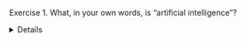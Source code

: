 Exercise 1. What, in your own words, is “artificial intelligence”?
<details>
  answer here
<\details>
  
Exercise 2. What, in your own words, is “machine learning”?
    
<details> answer here <\details>
  
Exercise 3. Describe an autoencoder? (Recall the two “pieces”)
  
<details> answer here <\details>
  
Exercise 4. Give a real-world example of some “factors of variations”
  
<details> answer here <\details>
  
Exercise 5. How does deep learning solve the central problem in representative learning?
Exercise 6. Describe what a MLP ( ) is
Exercise 7. Describe the difference between computational graphs and probabilistic modeling graphs. For instance, what is the difference in the meaning of “depth”?
Exercise 8. What is a ”linear model” in the context of machine learning? Why would the
perceptron and ADALINE both be classified as linear models?
Exercise 9. Give one reason why the brain is not as large of a factor in deep learning
research today
Exercise 10. What is the central idea of connectionism?
Exercise 11. What is a distributed representation?
Exercise 12. When was the BackProp algorithm first introduced?
Exercise 13. What is LSTM? (Just a brief description of the idea – we won’t see the details
until chapter 10)
Exercise 14. What is MNIST? Why did Hinton call MNIST ”the drosophila of machine
learning”?
Exercise 15. As a rough rule of thumb, how many labeled examples per category are
required for a supervised deep learning network to achieve acceptable performance? What
about for the network to achieve roughly human-level performance?
